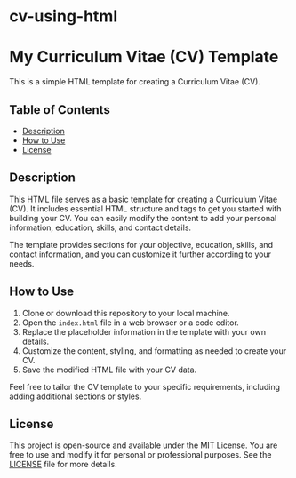 # cv-using-html
# My Curriculum Vitae (CV) Template

This is a simple HTML template for creating a Curriculum Vitae (CV).

## Table of Contents

- [Description](#description)
- [How to Use](#how-to-use)
- [License](#license)

## Description

This HTML file serves as a basic template for creating a Curriculum Vitae (CV). It includes essential HTML structure and tags to get you started with building your CV. You can easily modify the content to add your personal information, education, skills, and contact details.

The template provides sections for your objective, education, skills, and contact information, and you can customize it further according to your needs.

## How to Use

1. Clone or download this repository to your local machine.
2. Open the `index.html` file in a web browser or a code editor.
3. Replace the placeholder information in the template with your own details.
4. Customize the content, styling, and formatting as needed to create your CV.
5. Save the modified HTML file with your CV data.

Feel free to tailor the CV template to your specific requirements, including adding additional sections or styles.

## License

This project is open-source and available under the MIT License. You are free to use and modify it for personal or professional purposes. See the [LICENSE](LICENSE) file for more details.
